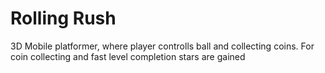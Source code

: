 # Rolling Rush
3D Mobile platformer, where player controlls ball and collecting coins. For coin collecting and fast level completion stars are gained 
